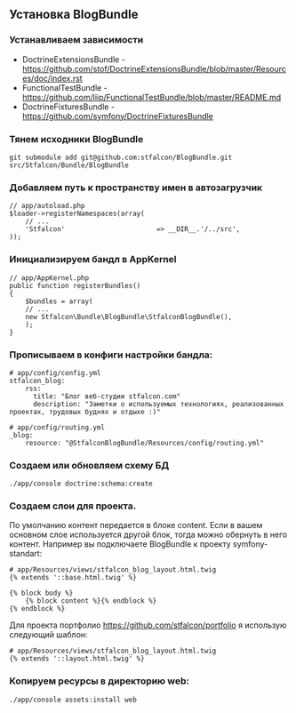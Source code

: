 ## Установка BlogBundle

### Устанавливаем зависимости

* DoctrineExtensionsBundle - https://github.com/stof/DoctrineExtensionsBundle/blob/master/Resources/doc/index.rst
* FunctionalTestBundle - https://github.com/liip/FunctionalTestBundle/blob/master/README.md
* DoctrineFixturesBundle - https://github.com/symfony/DoctrineFixturesBundle

### Тянем исходники BlogBundle

    git submodule add git@github.com:stfalcon/BlogBundle.git src/Stfalcon/Bundle/BlogBundle

### Добавляем путь к пространству имен в автозагрузчик

    // app/autoload.php
    $loader->registerNamespaces(array(
        // ...
        'Stfalcon'                       => __DIR__.'/../src',
    ));

### Инициализируем бандл в AppKernel

    // app/AppKernel.php
    public function registerBundles()
    {
        $bundles = array(
        // ...
        new Stfalcon\Bundle\BlogBundle\StfalconBlogBundle(),
        );
    }

### Прописываем в конфиги настройки бандла:

    # app/config/config.yml
    stfalcon_blog:
        rss:
          title: "Блог веб-студии stfalcon.com"
          description: "Заметки о используемых технологиях, реализованных проектах, трудовых буднях и отдыхе :)"

    # app/config/routing.yml
    _blog:
        resource: "@StfalconBlogBundle/Resources/config/routing.yml"    


### Создаем или обновляем схему БД

    ./app/console doctrine:schema:create

### Создаем слои для проекта. 

По умолчанию контент передается в блоке content. Если в вашем основном слое используется другой блок, тогда можно обернуть в него контент. Например вы подключаете BlogBundle к проекту symfony-standart:

    # app/Resources/views/stfalcon_blog_layout.html.twig
    {% extends '::base.html.twig' %}

    {% block body %}
        {% block content %}{% endblock %}
    {% endblock %}

Для проекта портфолио https://github.com/stfalcon/portfolio я использую следующий шаблон:

    # app/Resources/views/stfalcon_blog_layout.html.twig
    {% extends '::layout.html.twig' %}
    
### Копируем ресурсы в директорию web:

    ./app/console assets:install web
